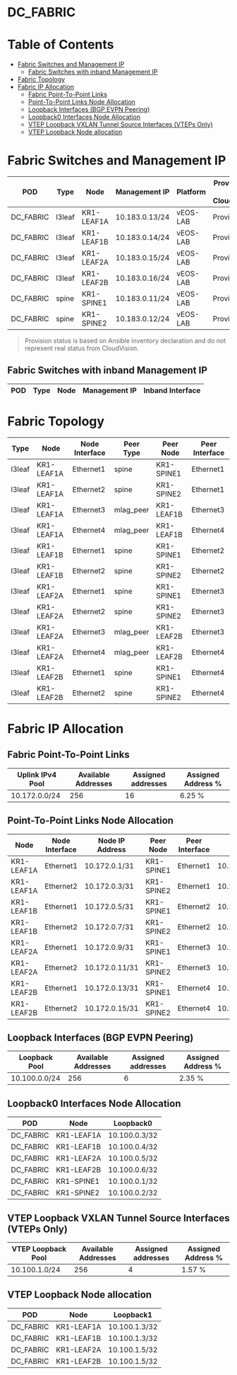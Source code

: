 # DC_FABRIC

# Table of Contents

- [Fabric Switches and Management IP](#fabric-switches-and-management-ip)
  - [Fabric Switches with inband Management IP](#fabric-switches-with-inband-management-ip)
- [Fabric Topology](#fabric-topology)
- [Fabric IP Allocation](#fabric-ip-allocation)
  - [Fabric Point-To-Point Links](#fabric-point-to-point-links)
  - [Point-To-Point Links Node Allocation](#point-to-point-links-node-allocation)
  - [Loopback Interfaces (BGP EVPN Peering)](#loopback-interfaces-bgp-evpn-peering)
  - [Loopback0 Interfaces Node Allocation](#loopback0-interfaces-node-allocation)
  - [VTEP Loopback VXLAN Tunnel Source Interfaces (VTEPs Only)](#vtep-loopback-vxlan-tunnel-source-interfaces-vteps-only)
  - [VTEP Loopback Node allocation](#vtep-loopback-node-allocation)

# Fabric Switches and Management IP

| POD | Type | Node | Management IP | Platform | Provisioned in CloudVision |
| --- | ---- | ---- | ------------- | -------- | -------------------------- |
| DC_FABRIC | l3leaf | KR1-LEAF1A | 10.183.0.13/24 | vEOS-LAB | Provisioned |
| DC_FABRIC | l3leaf | KR1-LEAF1B | 10.183.0.14/24 | vEOS-LAB | Provisioned |
| DC_FABRIC | l3leaf | KR1-LEAF2A | 10.183.0.15/24 | vEOS-LAB | Provisioned |
| DC_FABRIC | l3leaf | KR1-LEAF2B | 10.183.0.16/24 | vEOS-LAB | Provisioned |
| DC_FABRIC | spine | KR1-SPINE1 | 10.183.0.11/24 | vEOS-LAB | Provisioned |
| DC_FABRIC | spine | KR1-SPINE2 | 10.183.0.12/24 | vEOS-LAB | Provisioned |

> Provision status is based on Ansible inventory declaration and do not represent real status from CloudVision.

## Fabric Switches with inband Management IP
| POD | Type | Node | Management IP | Inband Interface |
| --- | ---- | ---- | ------------- | ---------------- |

# Fabric Topology

| Type | Node | Node Interface | Peer Type | Peer Node | Peer Interface |
| ---- | ---- | -------------- | --------- | ----------| -------------- |
| l3leaf | KR1-LEAF1A | Ethernet1 | spine | KR1-SPINE1 | Ethernet1 |
| l3leaf | KR1-LEAF1A | Ethernet2 | spine | KR1-SPINE2 | Ethernet1 |
| l3leaf | KR1-LEAF1A | Ethernet3 | mlag_peer | KR1-LEAF1B | Ethernet3 |
| l3leaf | KR1-LEAF1A | Ethernet4 | mlag_peer | KR1-LEAF1B | Ethernet4 |
| l3leaf | KR1-LEAF1B | Ethernet1 | spine | KR1-SPINE1 | Ethernet2 |
| l3leaf | KR1-LEAF1B | Ethernet2 | spine | KR1-SPINE2 | Ethernet2 |
| l3leaf | KR1-LEAF2A | Ethernet1 | spine | KR1-SPINE1 | Ethernet3 |
| l3leaf | KR1-LEAF2A | Ethernet2 | spine | KR1-SPINE2 | Ethernet3 |
| l3leaf | KR1-LEAF2A | Ethernet3 | mlag_peer | KR1-LEAF2B | Ethernet3 |
| l3leaf | KR1-LEAF2A | Ethernet4 | mlag_peer | KR1-LEAF2B | Ethernet4 |
| l3leaf | KR1-LEAF2B | Ethernet1 | spine | KR1-SPINE1 | Ethernet4 |
| l3leaf | KR1-LEAF2B | Ethernet2 | spine | KR1-SPINE2 | Ethernet4 |

# Fabric IP Allocation

## Fabric Point-To-Point Links

| Uplink IPv4 Pool | Available Addresses | Assigned addresses | Assigned Address % |
| ---------------- | ------------------- | ------------------ | ------------------ |
| 10.172.0.0/24 | 256 | 16 | 6.25 % |

## Point-To-Point Links Node Allocation

| Node | Node Interface | Node IP Address | Peer Node | Peer Interface | Peer IP Address |
| ---- | -------------- | --------------- | --------- | -------------- | --------------- |
| KR1-LEAF1A | Ethernet1 | 10.172.0.1/31 | KR1-SPINE1 | Ethernet1 | 10.172.0.0/31 |
| KR1-LEAF1A | Ethernet2 | 10.172.0.3/31 | KR1-SPINE2 | Ethernet1 | 10.172.0.2/31 |
| KR1-LEAF1B | Ethernet1 | 10.172.0.5/31 | KR1-SPINE1 | Ethernet2 | 10.172.0.4/31 |
| KR1-LEAF1B | Ethernet2 | 10.172.0.7/31 | KR1-SPINE2 | Ethernet2 | 10.172.0.6/31 |
| KR1-LEAF2A | Ethernet1 | 10.172.0.9/31 | KR1-SPINE1 | Ethernet3 | 10.172.0.8/31 |
| KR1-LEAF2A | Ethernet2 | 10.172.0.11/31 | KR1-SPINE2 | Ethernet3 | 10.172.0.10/31 |
| KR1-LEAF2B | Ethernet1 | 10.172.0.13/31 | KR1-SPINE1 | Ethernet4 | 10.172.0.12/31 |
| KR1-LEAF2B | Ethernet2 | 10.172.0.15/31 | KR1-SPINE2 | Ethernet4 | 10.172.0.14/31 |

## Loopback Interfaces (BGP EVPN Peering)

| Loopback Pool | Available Addresses | Assigned addresses | Assigned Address % |
| ------------- | ------------------- | ------------------ | ------------------ |
| 10.100.0.0/24 | 256 | 6 | 2.35 % |

## Loopback0 Interfaces Node Allocation

| POD | Node | Loopback0 |
| --- | ---- | --------- |
| DC_FABRIC | KR1-LEAF1A | 10.100.0.3/32 |
| DC_FABRIC | KR1-LEAF1B | 10.100.0.4/32 |
| DC_FABRIC | KR1-LEAF2A | 10.100.0.5/32 |
| DC_FABRIC | KR1-LEAF2B | 10.100.0.6/32 |
| DC_FABRIC | KR1-SPINE1 | 10.100.0.1/32 |
| DC_FABRIC | KR1-SPINE2 | 10.100.0.2/32 |

## VTEP Loopback VXLAN Tunnel Source Interfaces (VTEPs Only)

| VTEP Loopback Pool | Available Addresses | Assigned addresses | Assigned Address % |
| --------------------- | ------------------- | ------------------ | ------------------ |
| 10.100.1.0/24 | 256 | 4 | 1.57 % |

## VTEP Loopback Node allocation

| POD | Node | Loopback1 |
| --- | ---- | --------- |
| DC_FABRIC | KR1-LEAF1A | 10.100.1.3/32 |
| DC_FABRIC | KR1-LEAF1B | 10.100.1.3/32 |
| DC_FABRIC | KR1-LEAF2A | 10.100.1.5/32 |
| DC_FABRIC | KR1-LEAF2B | 10.100.1.5/32 |
